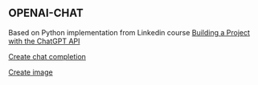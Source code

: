 ## OPENAI-CHAT

Based on Python implementation from Linkedin course [Building a Project with the ChatGPT API](https://www.linkedin.com/learning/building-a-project-with-the-chatgpt-api/challenge-generate-tweet-content-using-chat-completion?resume=false&u=2288114)

[Create chat completion](https://platform.openai.com/docs/api-reference/chat/create)

[Create image](https://platform.openai.com/docs/api-reference/images/create)